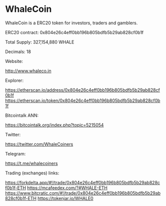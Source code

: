 # WhaleCoin
WhaleCoin is a ERC20 token for investors, traders and gamblers.

ERC20 contract: 0x804e26c4eff0bb196b805bdfb5b29ab828cf0b1f

Total Supply: 327,154,880 WHALE

Decimals: 18

Website:

http://www.whaleco.in

Explorer:

https://etherscan.io/address/0x804e26c4eff0bb196b805bdfb5b29ab828cf0b1f
https://etherscan.io/token/0x804e26c4eff0bb196b805bdfb5b29ab828cf0b1f

Bitcointalk ANN:

https://bitcointalk.org/index.php?topic=5215054

Twitter:

https://twitter.com/WhaleCoiners

Telegram:

https://t.me/whalecoiners

Trading (exchanges) links:

https://forkdelta.app/#!/trade/0x804e26c4eff0bb196b805bdfb5b29ab828cf0b1f-ETH
https://mcafeedex.com/?#WHALE-ETH
https://www.bitcratic.com/#!/trade/0x804e26c4eff0bb196b805bdfb5b29ab828cf0b1f-ETH
https://tokenjar.io/WHALE0
